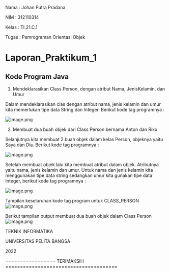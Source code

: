 Nama  : Johan Putra Pradana

NIM   : 312110314

Kelas : TI.21.C.1

Tugas : Pemrograman Orientasi Objek

# Laporan_Praktikum_1

## Kode Program Java

1. Mendeklarasikan Class Person, dengan atribut Nama, JenisKelamin, dan Umur

Dalam mendeklarasikan clas dengan atribut nama, jenis kelamin dan umur kita memerlukan tipe data String dan Integer. Berikut kode tag programnya :

![image.png]({screenshoot/gambar1.png})

2. Membuat dua buah objek dari Class Person bernama Anton dan Riko

Selanjutnya kita membuat 2 buah objek dalam kelas Person, objeknya yaitu Saya dan Dia. Berikut kode tag programnya :

![image.png]({screenshoot/gambar2.png})

Setelah membuat objek lalu kita membuat atribut dalam objek. Atributnya yaitu nama, jenis kelamin dan umur. Untuk nama dan jenis kelamin kita menggunakan tipe data string sedangkan umur  kita gunakan tipe data Integer, berikut kode tag programnya :

![image.png]({screenshoot/gambar3.png})

Tampilan keseluruhan kode tag program untuk CLASS_PERSON 
![image.png]({screenshoot/gambar4.png})

Berikut tampilan output membuat dua buah objek dalam Class Person
![image.png]({screenshoot/gambar5.png})

TEKNIK INFORMATIKA

UNIVERSITAS PELITA BANGSA

2022

================= TERIMAKSIH ======================================